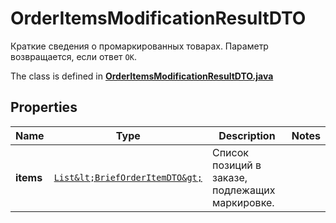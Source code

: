 

# OrderItemsModificationResultDTO

Краткие сведения о промаркированных товарах. Параметр возвращается, если ответ `OK`. 

The class is defined in **[OrderItemsModificationResultDTO.java](../../src/main/java/org/openapitools/model/OrderItemsModificationResultDTO.java)**

## Properties

Name | Type | Description | Notes
------------ | ------------- | ------------- | -------------
**items** | [`List&lt;BriefOrderItemDTO&gt;`](BriefOrderItemDTO.md) | Список позиций в заказе, подлежащих маркировке. | 



